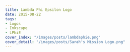 ```yaml
---
title: Lambda Phi Epsilon Logo
date: 2015-08-22
tags:
- Logos
- Inkscape
- LPhiE
cover_index: "/images/posts/lambdaphie.png"
cover_detail: "/images/posts/Sarah's Mission Logo.png"
---
```

